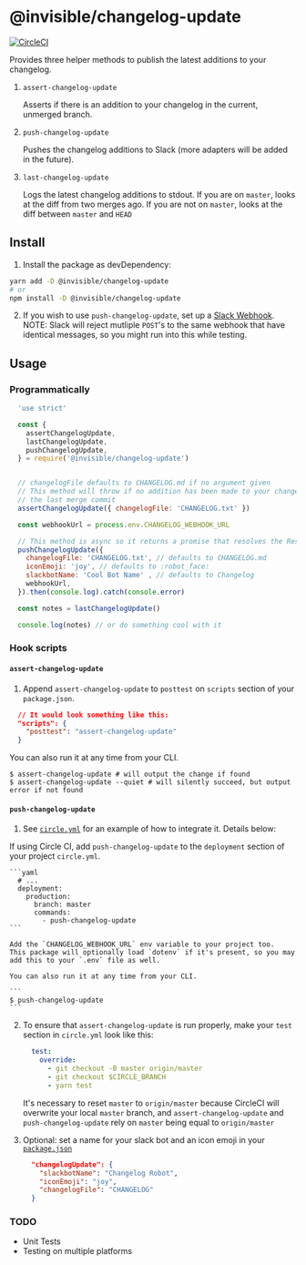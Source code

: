 # @invisible/changelog-update

[![CircleCI](https://circleci.com/gh/invisible-tech/changelog-update/tree/master.svg?style=svg)](https://circleci.com/gh/invisible-tech/changelog-update/tree/master)

Provides three helper methods to publish the latest additions to your changelog.

1. `assert-changelog-update`

    Asserts if there is an addition to your changelog in the current, unmerged branch.

2. `push-changelog-update`

    Pushes the changelog additions to Slack (more adapters will be added in the future).

3. `last-changelog-update`

    Logs the latest changelog additions to stdout. If you are on `master`, looks at the diff from two merges ago. If you are not on `master`, looks at the diff between `master` and `HEAD`

## Install

1. Install the package as devDependency:
```sh
yarn add -D @invisible/changelog-update
# or
npm install -D @invisible/changelog-update
```

2. If you wish to use `push-changelog-update`, set up a [Slack Webhook](https://my.slack.com/services/new/incoming-webhook/). NOTE: Slack will reject mutliple `POST`'s to the same webhook that have identical messages, so you might run into this while testing.

## Usage

### Programmatically

```javascript
  'use strict'

  const {
    assertChangelogUpdate,
    lastChangelogUpdate,
    pushChangelogUpdate,
  } = require('@invisible/changelog-update')


  // changelogFile defaults to CHANGELOG.md if no argument given
  // This method will throw if no addition has been made to your changelogFile since
  // the last merge commit
  assertChangelogUpdate({ changelogFile: 'CHANGELOG.txt' })

  const webhookUrl = process.env.CHANGELOG_WEBHOOK_URL

  // This method is async so it returns a promise that resolves the Response object from POST'ing to the Slack webhook
  pushChangelogUpdate({
    changelogFile: 'CHANGELOG.txt', // defaults to CHANGELOG.md
    iconEmoji: 'joy', // defaults to :robot_face:
    slackbotName: 'Cool Bot Name' , // defaults to Changelog
    webhookUrl,
  }).then(console.log).catch(console.error)

  const notes = lastChangelogUpdate()

  console.log(notes) // or do something cool with it
```

### Hook scripts

#### `assert-changelog-update`
1. Append `assert-changelog-update` to `posttest` on `scripts` section of your `package.json`.
```json
  // It would look something like this:
  "scripts": {
    "posttest": "assert-changelog-update"
  }
```

You can also run it at any time from your CLI.
```
$ assert-changelog-update # will output the change if found
$ assert-changelog-update --quiet # will silently succeed, but output error if not found
```

#### `push-changelog-update`
1. See [`circle.yml`](circle.yml) for an example of how to integrate it. Details below:

If using Circle CI, add `push-changelog-update` to the `deployment` section of your project `circle.yml`.

    ```yaml
      # ...
      deployment:
        production:
          branch: master
          commands:
            - push-changelog-update
    ```

    Add the `CHANGELOG_WEBHOOK_URL` env variable to your project too.
    This package will optionally load `dotenv` if it's present, so you may add this to your `.env` file as well.

    You can also run it at any time from your CLI.

    ```
    $ push-changelog-update
    ```

2. To ensure that `assert-changelog-update` is run properly, make your `test` section in `circle.yml` look like this:

    ```yaml
      test:
        override:
          - git checkout -B master origin/master
          - git checkout $CIRCLE_BRANCH
          - yarn test
    ```

   It's necessary to reset `master` to `origin/master` because CircleCI will overwrite your local `master` branch, and `assert-changelog-update` and `push-changelog-update` rely on `master` being equal to `origin/master`

2. Optional: set a name for your slack bot and an icon emoji in your [`package.json`](package.json)

    ```JSON
      "changelogUpdate": {
        "slackbotName": "Changelog Robot",
        "iconEmoji": "joy",
        "changelogFile": "CHANGELOG"
      }
    ```


### TODO
- Unit Tests
- Testing on multiple platforms
